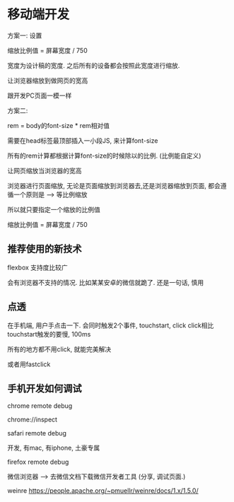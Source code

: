 移动端开发
==================

方案一:
设置
  <meta name="viewport" content="width=750">

缩放比例值 = 屏幕宽度 / 750

宽度为设计稿的宽度. 之后所有的设备都会按照此宽度进行缩放.

让浏览器缩放到做网页的宽高

跟开发PC页面一模一样

方案二:

rem = body的font-size * rem相对值

需要在head标签最顶部插入一小段JS, 来计算font-size

所有的rem计算都根据计算font-size的时候除以的比例. (比例能自定义)


让网页缩放当浏览器的宽高

浏览器进行页面缩放, 无论是页面缩放到浏览器去,还是浏览器缩放到页面, 都会遵循一个原则是 --> 等比例缩放

所以就只要指定一个缩放的比例值

缩放比例值 = 屏幕宽度 / 750


## 推荐使用的新技术
flexbox
支持度比较广

会有浏览器不支持的情况.
比如某某安卓的微信就跪了.
还是一句话, 慎用

## 点透
在手机端, 用户手点击一下. 会同时触发2个事件, touchstart, click
click相比touchstart触发的要慢, 100ms

所有的地方都不用click, 就能完美解决

或者用fastclick


## 手机开发如何调试

chrome remote debug

chrome://inspect

safari remote debug

开发, 有mac, 有iphone, 土豪专属

firefox remote debug

微信浏览器 --> 去微信文档下载微信开发者工具 (分享, 调试页面.)

weinre https://people.apache.org/~pmuellr/weinre/docs/1.x/1.5.0/